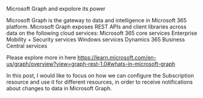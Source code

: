 Microsoft Graph and expolore its power

Microsoft Graph is the gateway to data and intelligence in Microsoft 365 platform. Microsoft Graph exposes REST APIs and client libraries across data on the following cloud services:
Microsoft 365 core services
Enterprise Mobility + Security services
Windows services
Dynamics 365 Business Central services

Please explore more in here https://learn.microsoft.com/en-us/graph/overview?view=graph-rest-1.0#whats-in-microsoft-graph

In this post, I would like to focus on how we can configure the Subscription resource and use it for different resources, in order to receive notifications about changes to data in Microsoft Graph.


